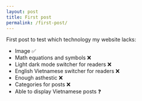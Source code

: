 ```yaml
---
layout: post
title: First post
permalink: /first-post/
---
```


First post to test which technology my website lacks:
- Image ✅
- Math equations and symbols ❌
- Light dark mode switcher for readers ❌
- English Vietnamese switcher for readers ❌
- Enough asthestic ❌
- Categories for posts ❌
- Able to display Vietnamese posts ❓